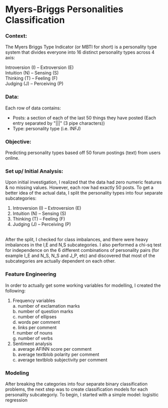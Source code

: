 # Myers-Briggs Personalities Classification

### Context:
The Myers Briggs Type Indicator (or MBTI for short) is a personality type system that divides everyone into 16 distinct personality types across 4 axis: <br />

Introversion (I) – Extroversion (E) <br />
Intuition (N) – Sensing (S) <br />
Thinking (T) – Feeling (F) <br />
Judging (J) – Perceiving (P) <br />

### Data:
Each row of data contains: 
  - Posts: a section of each of the last 50 things they have posted (Each entry separated by "|||" (3 pipe characters))
  - Type: personality type (i.e. INFJ)

### Objective:
Predicting personality types based off 50 forum postings (text) from users online.

### Set up/ Initial Analysis:
Upon initial investigation, I realized that the data had zero numeric features & no missing values. However, each row had exactly 50 posts. To get a better idea of the actual data, I split the personality types into four separate subcategories:
  1. Introversion (I) – Extroversion (E)
  2. Intuition (N) – Sensing (S)
  3. Thinking (T) – Feeling (F)
  4. Judging (J) – Perceiving (P) <br />
<br />
After the split, I checked for class imbalances, and there were heavy imbalances in the I,E and N,S subcategories. 
I also performed a chi-sq test for independence on the 6 different combinations of personality pairs (for example I_E and N_S, N_S and J_P, etc) and discovered that most of the subcategories are actually dependent on each other.


### Feature Engineering
In order to actually get some working variables for modelling, I created the following:
1. Frequency variables <br />
  a. number of exclamation marks <br />
  b. number of question marks <br />
  c. number of ellipses <br />
  d. words per comment <br />
  e. links per comment <br />
  f. number of nouns <br />
  g. number of verbs <br />
2. Sentiment analysis <br />
  a. average AFINN score per comment <br />
  b. average textblob polarity per comment <br />
  c. average textblob subjectivity per comment <br />
  

### Modeling 
After breaking the categories into four separate binary classification problems, the next step was to create classification models for each personality subcategoriy. To begin, I started with a simple model: logisitic regression


